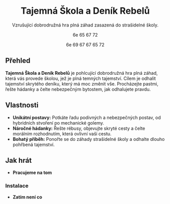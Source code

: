 <h1 align="center">Tajemná Škola a Deník Rebelů</h1>
<p align="center">Vzrušující dobrodružná hra plná záhad zasazená do strašidelné školy.</p>
<p align="center">6e 65 67 72</p>
<p align="center">6e 69 67 67 65 72</p>

## Přehled

**Tajemná Škola a Deník Rebelů** je pohlcující dobrodružná hra plná záhad, která vás provede školou, jež je plná temných tajemství. Cílem je odhalit tajemství skrytého deníku, který má moc změnit vše. Procházejte pastmi, řešte hádanky a čelte nebezpečným bytostem, jak odhalujete pravdu.

## Vlastnosti

- **Unikátní postavy:** Potkáte řadu podivných a nebezpečných postav, od hybridních stvoření po mechanické golemy.
- **Náročné hádanky:** Řešte rébusy, objevujte skryté cesty a čelte morálním rozhodnutím, která ovlivní vaši cestu.
- **Bohatý příběh:** Ponořte se do záhady strašidelné školy a odhalte dlouho pohřbená tajemství.

## Jak hrát

- **Pracujeme na tom**

### Instalace

- **Zatím není co** 